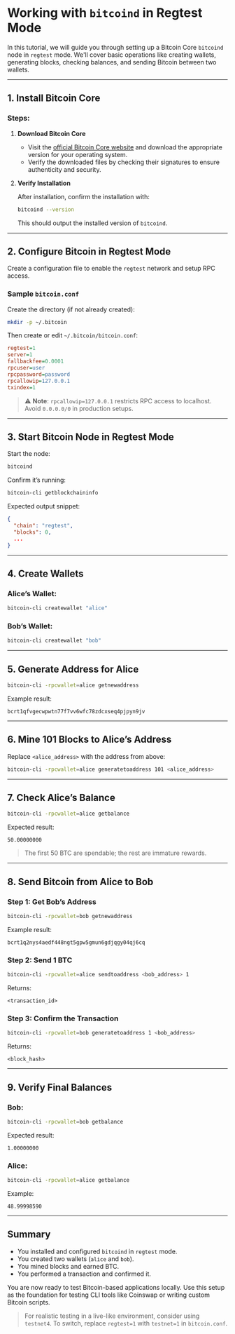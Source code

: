 # Working with `bitcoind` in Regtest Mode

In this tutorial, we will guide you through setting up a Bitcoin Core `bitcoind` node in `regtest` mode. We'll cover basic operations like creating wallets, generating blocks, checking balances, and sending Bitcoin between two wallets.

---

## 1. Install Bitcoin Core

### Steps:

1. **Download Bitcoin Core**

   - Visit the [official Bitcoin Core website](https://bitcoin.org/en/download) and download the appropriate version for your operating system.
   - Verify the downloaded files by checking their signatures to ensure authenticity and security.

2. **Verify Installation**

   After installation, confirm the installation with:

   ```bash
   bitcoind --version
   ```

   This should output the installed version of `bitcoind`.

---

## 2. Configure Bitcoin in Regtest Mode

Create a configuration file to enable the `regtest` network and setup RPC access.

### Sample `bitcoin.conf`

Create the directory (if not already created):

```bash
mkdir -p ~/.bitcoin
```

Then create or edit `~/.bitcoin/bitcoin.conf`:

```ini
regtest=1
server=1
fallbackfee=0.0001
rpcuser=user
rpcpassword=password
rpcallowip=127.0.0.1
txindex=1
```

> ⚠️ **Note**: `rpcallowip=127.0.0.1` restricts RPC access to localhost. Avoid `0.0.0.0/0` in production setups.

---

## 3. Start Bitcoin Node in Regtest Mode

Start the node:

```bash
bitcoind
```

Confirm it’s running:

```bash
bitcoin-cli getblockchaininfo
```

Expected output snippet:

```json
{
  "chain": "regtest",
  "blocks": 0,
  ...
}
```

---

## 4. Create Wallets

### Alice’s Wallet:

```bash
bitcoin-cli createwallet "alice"
```

### Bob’s Wallet:

```bash
bitcoin-cli createwallet "bob"
```

---

## 5. Generate Address for Alice

```bash
bitcoin-cli -rpcwallet=alice getnewaddress
```

Example result:

```
bcrt1qfvgecwpwtn77f7vv6wfc78zdcxseq4pjpyn9jv
```

---

## 6. Mine 101 Blocks to Alice’s Address

Replace `<alice_address>` with the address from above:

```bash
bitcoin-cli -rpcwallet=alice generatetoaddress 101 <alice_address>
```

---

## 7. Check Alice’s Balance

```bash
bitcoin-cli -rpcwallet=alice getbalance
```

Expected result:

```
50.00000000
```

> The first 50 BTC are spendable; the rest are immature rewards.

---

## 8. Send Bitcoin from Alice to Bob

### Step 1: Get Bob’s Address

```bash
bitcoin-cli -rpcwallet=bob getnewaddress
```

Example result:

```
bcrt1q2nys4aedf448ngt5gpw5gmun6gdjqgy04qj6cq
```

### Step 2: Send 1 BTC

```bash
bitcoin-cli -rpcwallet=alice sendtoaddress <bob_address> 1
```

Returns:

```
<transaction_id>
```

### Step 3: Confirm the Transaction

```bash
bitcoin-cli -rpcwallet=bob generatetoaddress 1 <bob_address>
```

Returns:

```
<block_hash>
```

---

## 9. Verify Final Balances

### Bob:

```bash
bitcoin-cli -rpcwallet=bob getbalance
```

Expected result:

```
1.00000000
```

### Alice:

```bash
bitcoin-cli -rpcwallet=alice getbalance
```

Example:

```
48.99998590
```

---

##  Summary

- You installed and configured `bitcoind` in `regtest` mode.
- You created two wallets (`alice` and `bob`).
- You mined blocks and earned BTC.
- You performed a transaction and confirmed it.

You are now ready to test Bitcoin-based applications locally. Use this setup as the foundation for testing CLI tools like Coinswap or writing custom Bitcoin scripts.

>  For realistic testing in a live-like environment, consider using `testnet4`. To switch, replace `regtest=1` with `testnet=1` in `bitcoin.conf`.
